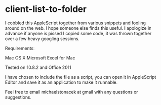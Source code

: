client-list-to-folder
=====================

I cobbled this AppleScript together from various snippets and fooling around on the web.  I hope someone else finds this useful.  I apologize in advance if anyone is pissed I copied some code, it was thrown together over a few heavy googling sessions.

Requirements:

Mac OS X
Microsoft Excel for Mac

Tested on 10.8.2 and Office 2011

I have chosen to include the file as a script, you can open it in AppleScript Editor and save it as an application to make it runnable.

Feel free to email michaelstonacek at gmail with any questions or suggestions.
